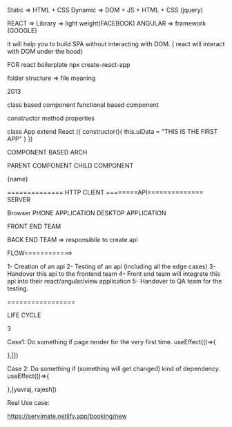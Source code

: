 Static => HTML + CSS
Dynamic => DOM + JS + HTML + CSS (jquery)


REACT => Library => light weight(FACEBOOK)
ANGULAR => framework (GOOGLE)

it will help you to build SPA without interacting with DOM. ( react will interact with DOM under the hood)

FOR react boilerplate
npx create-react-app <app-name>


folder structure => file meaning

2013 

class based component
functional based component


constructor
method
properties


class App extend React ({
    constructor(){
        this.uiData = "THIS IS THE FIRST APP"
    }
})


COMPONENT BASED ARCH

PARENT COMPONENT
CHILD COMPONENT

<div>

 <div>
   <p>{name}<p>
  </div>
 
</div>




==============
HTTP
CLIENT ========API============== SERVER

Browser
PHONE APPLICATION
DESKTOP APPLICATION

FRONT END TEAM

BACK END TEAM => responsiblle to create api

FLOW============>

1- Creation of an api
2- Testing of an api (including all the edge cases)
3- Handover this api to the frontend team
4- Front end team will integrate this api into their react/angular/view application
5- Handover to QA team for the testing.

=================





LIFE CYCLE

3





Case1:
 Do something if page render for the very first time.
useEffect(()=>{

},[])

Case 2:
 Do something if (something will get changed) kind of dependency.
 useEffect(()=>{

},[yuvraj, rajesh])


<!-- Case 3:
 Do something if page redirect to another page. => DATA CLEANING
 useEffect(()=>{

 },)   -->



Real Use case:

https://servimate.netlify.app/booking/new



